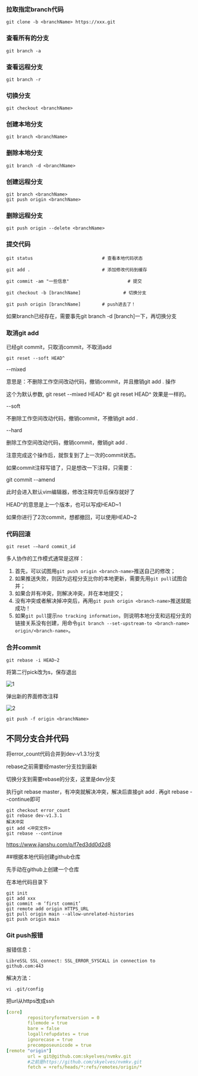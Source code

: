 ### 拉取指定branch代码

```shell
git clone -b <branchName> https://xxx.git
```



### 查看所有的分支

```
git branch -a  
```



### 查看远程分支

```
git branch -r  
```



### 切换分支

```
git checkout <branchName>
```



### 创建本地分支

```
git branch <branchName>
```



### 删除本地分支

```
git branch -d <branchName>
```



### 创建远程分支

```
git branch <branchName>
git push origin <branchName>
```



### 删除远程分支

```
git push origin --delete <branchName>
```



### 提交代码

```shell
git status                          # 查看本地代码状态

git add .                           # 添加修改代码到缓存

git commit -am "一些信息"   				   # 提交

git checkout -b [branchName]				# 切换分支

git push origin [branchName]        # push进去了！
```

如果branch已经存在，需要事先git branch -d [branch]一下，再切换分支



### 取消git add

已经git commit，只取消commit，不取消add

```shell
git reset --soft HEAD^
```

--mixed 

意思是：不删除工作空间改动代码，撤销commit，并且撤销git add . 操作

这个为默认参数, git reset --mixed HEAD^ 和 git reset HEAD^ 效果是一样的。

--soft  

不删除工作空间改动代码，撤销commit，不撤销git add . 

--hard

删除工作空间改动代码，撤销commit，撤销git add . 

注意完成这个操作后，就恢复到了上一次的commit状态。

 

 如果commit注释写错了，只是想改一下注释，只需要：

git commit --amend

此时会进入默认vim编辑器，修改注释完毕后保存就好了



HEAD^的意思是上一个版本，也可以写成HEAD~1

如果你进行了2次commit，想都撤回，可以使用HEAD~2



### 代码回滚

```shell
git reset -–hard commit_id
```



多人协作的工作模式通常是这样：

1. 首先，可以试图用`git push origin <branch-name>`推送自己的修改；
2. 如果推送失败，则因为远程分支比你的本地更新，需要先用`git pull`试图合并；
3. 如果合并有冲突，则解决冲突，并在本地提交；
4. 没有冲突或者解决掉冲突后，再用`git push origin <branch-name>`推送就能成功！
5. 如果`git pull`提示`no tracking information`，则说明本地分支和远程分支的链接关系没有创建，用命令`git branch --set-upstream-to <branch-name> origin/<branch-name>`。



### 合并commit

```undefined
git rebase -i HEAD~2
```

将第二行pick改为s，保存退出

![1](/Users/wangke/Desktop/lab/github学习/1.png)

弹出新的界面修改注释

![2](/Users/wangke/Desktop/lab/github学习/2.png)



```
git push -f origin <branchName>
```



## 不同分支合并代码

将error_count代码合并到dev-v1.3.1分支

rebase之前需要经master分支拉到最新

切换分支到需要rebase的分支，这里是dev分支

执行git rebase master，有冲突就解决冲突，解决后直接git add . 再git rebase --continue即可

```shell
git checkout error_count
git rebase dev-v1.3.1
解决冲突
git add <冲突文件>
git rebase --continue
```

https://www.jianshu.com/p/f7ed3dd0d2d8



##根据本地代码创建github仓库

先手动在github上创建一个仓库

在本地代码目录下

```shell
git init
git add xxx
git commit -m ‘first commit’
git remote add origin HTTPS_URL
git pull origin main --allow-unrelated-histories
git push origin main
```



### Git push报错

报错信息：

```shell
LibreSSL SSL_connect: SSL_ERROR_SYSCALL in connection to github.com:443
```

解决方法：

```shell
vi .git/config
```

把url从https改成ssh

```yaml
[core]
        repositoryformatversion = 0
        filemode = true
        bare = false
        logallrefupdates = true
        ignorecase = true
        precomposeunicode = true
[remote "origin"]
        url = git@github.com:skyelves/nvmkv.git 
        #之前是https://github.com/skyelves/nvmkv.git
        fetch = +refs/heads/*:refs/remotes/origin/*
```



